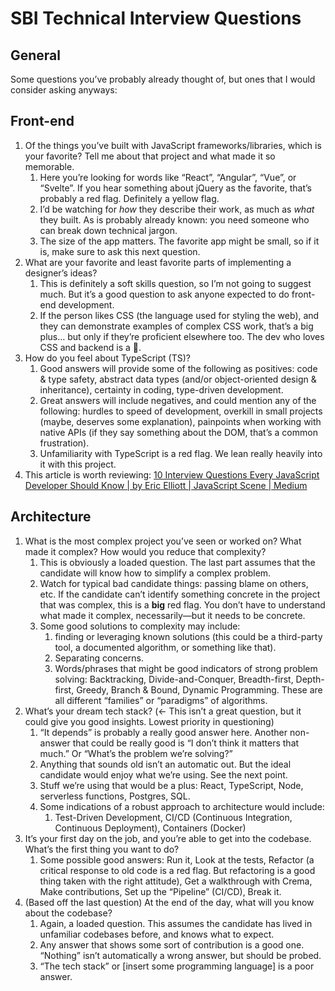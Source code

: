 # SBI Technical Interview Questions
## General
Some questions you’ve probably already thought of, but ones that I would consider asking anyways:

## Front-end
1. Of the things you’ve built with JavaScript frameworks/libraries, which is your favorite? Tell me about that project and what made it so memorable.
	1. Here you’re looking for words like “React”, “Angular”, “Vue”, or “Svelte”. If you hear something about jQuery as the favorite, that’s probably a red flag. Definitely a yellow flag.
	2. I’d be watching for _how_ they describe their work, as much as _what_ they built.  As is probably already known: you need someone who can break down technical jargon.
	3. The size of the app matters. The favorite app might be small, so if it is, make sure to ask this next question.
2. What are your favorite and least favorite parts of implementing a designer’s ideas?
	1. This is definitely a soft skills question, so I’m not going to suggest much. But it’s a good question to ask anyone expected to do front-end development.
	2. If the person likes CSS (the language used for styling the web), and they can demonstrate examples of complex CSS work, that’s a big plus… but only if they’re proficient elsewhere too. The dev who loves CSS and backend is a 🦄.
3. How do you feel about TypeScript (TS)? 
	1. Good answers will provide some of the following as positives: code & type safety, abstract data types (and/or object-oriented design & inheritance), certainty in coding, type-driven development.
	2. Great answers will include negatives, and could mention any of the following: hurdles to speed of development, overkill in small projects (maybe, deserves some explanation), painpoints when working with native APIs (if they say something about the DOM, that’s a common frustration).
	3. Unfamiliarity with TypeScript is a red flag. We lean really heavily into it with this project.
4. This article is worth reviewing: [10 Interview Questions Every JavaScript Developer Should Know | by Eric Elliott | JavaScript Scene | Medium](https://medium.com/javascript-scene/10-interview-questions-every-javascript-developer-should-know-6fa6bdf5ad95)


## Architecture
1. What is the most complex project you’ve seen or worked on? What made it complex? How would you reduce that complexity?
	1. This is obviously a loaded question. The last part assumes that the candidate will know how to simplify a complex problem.
	2. Watch for typical bad candidate things: passing blame on others, etc. If the candidate can’t identify something concrete in the project that was complex, this is a **big** red flag. You don’t have to understand what made it complex, necessarily—but it needs to be concrete.
	3. Some good solutions to complexity may include: 
		1. finding or leveraging known solutions (this could be a third-party tool, a documented algorithm, or something like that).
		2. Separating concerns.
		3. Words/phrases that might be good indicators of strong problem solving: Backtracking, Divide-and-Conquer, Breadth-first, Depth-first, Greedy, Branch & Bound, Dynamic Programming. These are all different “families” or “paradigms” of algorithms.
2. What’s your dream tech stack? (<- This isn’t a great question, but it could give you good insights. Lowest priority in questioning)
	1. “It depends” is probably a really good answer here. Another non-answer that could be really good is “I don’t think it matters that much.” Or “What’s the problem we’re solving?”
	2. Anything that sounds old isn’t an automatic out. But the ideal candidate would enjoy what we’re using. See the next point.
	3. Stuff we’re using that would be a plus: React, TypeScript, Node, serverless functions, Postgres, SQL.
	4. Some indications of a robust approach to architecture would include:
		1. Test-Driven Development, CI/CD (Continuous Integration, Continuous Deployment), Containers (Docker)
3. It’s your first day on the job, and you’re able to get into the codebase. What’s the first thing you want to do?
	1. Some possible good answers: Run it, Look at the tests, Refactor (a critical response to old code is a red flag. But refactoring is a good thing taken with the right attitude), Get a walkthrough with Crema, Make contributions, Set up the “Pipeline” (CI/CD), Break it.
4. (Based off the last question) At the end of the day, what will you know about the codebase?
	1. Again, a loaded question. This assumes the candidate has lived in unfamiliar codebases before, and knows what to expect.
	2. Any answer that shows some sort of contribution is a good one. “Nothing” isn’t automatically a wrong answer, but should be probed.
	3. “The tech stack” or [insert some programming language] is a poor answer.

